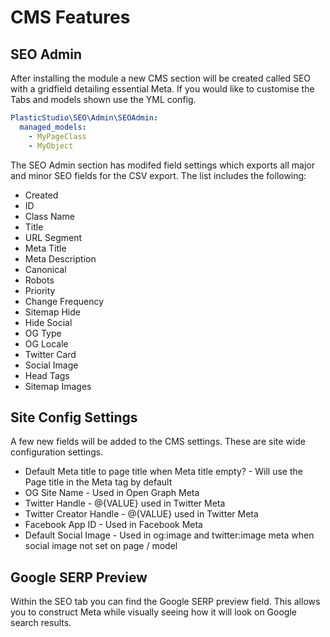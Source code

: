 # CMS Features

## SEO Admin

After installing the module a new CMS section will be created called SEO with a gridfield detailing essential Meta.
If you would like to customise the Tabs and models shown use the YML config.

```yml
PlasticStudio\SEO\Admin\SEOAdmin:
  managed_models:
    - MyPageClass
    - MyObject
```

The SEO Admin section has modifed field settings which exports all major and minor SEO fields for the CSV export.
The list includes the following:

  - Created
  - ID
  - Class Name
  - Title
  - URL Segment
  - Meta Title
  - Meta Description
  - Canonical
  - Robots
  - Priority
  - Change Frequency
  - Sitemap Hide
  - Hide Social
  - OG Type
  - OG Locale
  - Twitter Card
  - Social Image
  - Head Tags
  - Sitemap Images 

## Site Config Settings

A few new fields will be added to the CMS settings. These are site wide configuration settings.

  - Default Meta title to page title when Meta title empty? - Will use the Page title in the Meta <title></title> tag by default
  - OG Site Name - Used in Open Graph Meta
  - Twitter Handle - @{VALUE} used in Twitter Meta
  - Twitter Creator Handle - @{VALUE} used in Twitter Meta
  - Facebook App ID - Used in Facebook Meta
  - Default Social Image - Used in og:image and twitter:image meta when social image not set on page / model

## Google SERP Preview

Within the SEO tab you can find the Google SERP preview field. This allows you to construct Meta while visually seeing how it will look on Google search results.